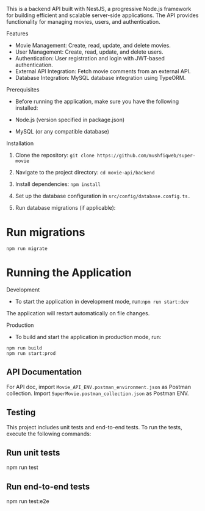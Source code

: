 This is a backend API built with NestJS, a progressive Node.js framework for building efficient and scalable server-side applications. The API provides functionality for managing movies, users, and authentication.

Features

- Movie Management: Create, read, update, and delete movies.
- User Management: Create, read, update, and delete users.
- Authentication: User registration and login with JWT-based authentication.
- External API Integration: Fetch movie comments from an external API.
- Database Integration: MySQL database integration using TypeORM.

Prerequisites
- Before running the application, make sure you have the following installed:

- Node.js (version specified in package.json)
- MySQL (or any compatible database)

Installation
1. Clone the repository:
```git clone https://github.com/mushfiqweb/super-movie```
2. Navigate to the project directory: `cd movie-api/backend`

3. Install dependencies: `npm install`

4. Set up the database configuration in `src/config/database.config.ts.`

5. Run database migrations (if applicable):

# Run migrations
`npm run migrate`

# Running the Application
Development
- To start the application in development mode, run:`npm run start:dev`



The application will restart automatically on file changes.

Production
- To build and start the application in production mode, run:
```
npm run build
npm run start:prod
```


## API Documentation
For API doc, import `Movie_API_ENV.postman_environment.json` as Postman collection.
Import `SuperMovie.postman_collection.json` as Postman ENV.


## Testing
This project includes unit tests and end-to-end tests. To run the tests, execute the following commands:

## Run unit tests
npm run test

## Run end-to-end tests
npm run test:e2e



